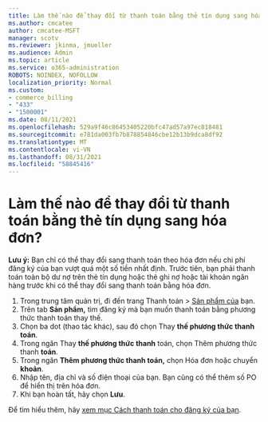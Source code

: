 ```yaml
---
title: Làm thế nào để thay đổi từ thanh toán bằng thẻ tín dụng sang hóa đơn?
ms.author: cmcatee
author: cmcatee-MSFT
manager: scotv
ms.reviewer: jkinma, jmueller
ms.audience: Admin
ms.topic: article
ms.service: o365-administration
ROBOTS: NOINDEX, NOFOLLOW
localization_priority: Normal
ms.custom:
- commerce_billing
- "433"
- "1500001"
ms.date: 08/11/2021
ms.openlocfilehash: 529a9f46c86453405220bfc47ad57a97ec818481
ms.sourcegitcommit: e781da003fb7b878854846cbe12b13b9dca8df92
ms.translationtype: MT
ms.contentlocale: vi-VN
ms.lasthandoff: 08/31/2021
ms.locfileid: "58845416"
---
```

# <a name="how-do-i-change-from-credit-card-payments-to-invoice"></a>Làm thế nào để thay đổi từ thanh toán bằng thẻ tín dụng sang hóa đơn?

**Lưu ý:** Bạn chỉ có thể thay đổi sang thanh toán theo hóa đơn nếu chi phí đăng ký của bạn vượt quá một số tiền nhất định. Trước tiên, bạn phải thanh toán toàn bộ dư nợ trên thẻ tín dụng hoặc thẻ ghi nợ hoặc tài khoản ngân hàng trước khi có thể thay đổi sang thanh toán bằng hóa đơn.

1. Trong trung tâm quản trị, đi đến trang Thanh toán  >  [Sản phẩm của](https://go.microsoft.com/fwlink/p/?linkid=842054) bạn.
2. Trên tab **Sản phẩm,** tìm đăng ký mà bạn muốn thanh toán bằng phương thức thanh toán thay thế.
3. Chọn ba dot (thao tác khác), sau đó chọn Thay **thế phương thức thanh toán**.
4. Trong ngăn Thay **thế phương thức thanh** toán, chọn Thêm phương thức thanh **toán**.
5. Trong ngăn **Thêm phương thức thanh toán,** chọn Hóa đơn hoặc chuyển **khoản**.
6. Nhập tên, địa chỉ và số điện thoại của bạn. Bạn cũng có thể thêm số PO để hiển thị trên hóa đơn.
7. Khi bạn hoàn tất, hãy chọn **Lưu**.

Để tìm hiểu thêm, hãy [xem mục Cách thanh toán cho đăng ký của bạn](https://docs.microsoft.com/microsoft-365/commerce/billing-and-payments/pay-for-your-subscription).